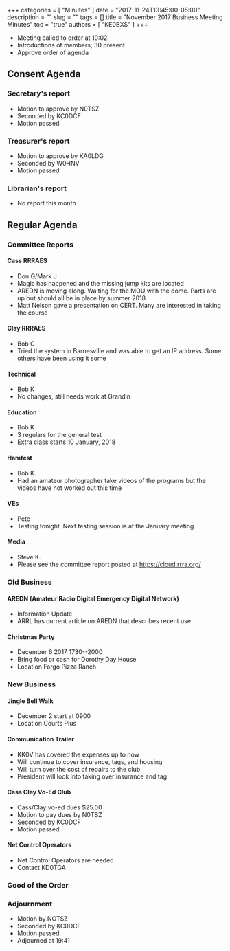 +++
categories = [ "Minutes" ]
date = "2017-11-24T13:45:00-05:00"
description = ""
slug = ""
tags = []
title = "November 2017 Business Meeting Minutes"
toc = "true"
authors = [ "KE0BXS" ]
+++


* Meeting called to order at 19:02 
* Introductions of members; 30 present
* Approve order of agenda
<!--more-->
	
## Consent Agenda 

### Secretary's report
* Motion to approve by N0TSZ
* Seconded by KC0DCF
* Motion passed

### Treasurer's report
* Motion to approve by KA0LDG
* Seconded by W0HNV
* Motion passed

### Librarian's report
* No report this month

## Regular Agenda

### Committee Reports 

#### Cass RRRAES
* Don G/Mark J
* Magic has happened and the missing jump kits are located
* AREDN is moving along. Waiting for the MOU with the dome. Parts are up but should all be in place by summer 2018
* Matt Nelson gave a presentation on CERT. Many are interested in taking the course

#### Clay RRRAES
* Bob G
* Tried the system in Barnesville and was able to get an IP address. Some others have been using it some

#### Technical
* Bob K
* No changes, still needs work at Grandin

#### Education
* Bob K
* 3 regulars for the general test
* Extra class starts 10 January, 2018

#### Hamfest
* Bob K.
* Had an amateur photographer take videos of the programs but the videos have not worked out this time

#### VEs
* Pete
* Testing tonight.  Next testing session is at the January meeting

#### Media
* Steve K.
* Please see the committee report posted at https://cloud.rrra.org/

### Old Business

#### AREDN (Amateur Radio Digital Emergency Digital Network)
* Information Update
* ARRL has current article on AREDN that describes recent use

#### Christmas Party
* December 6 2017 1730--2000
* Bring food or cash for Dorothy Day House
* Location Fargo Pizza Ranch

### New Business

#### Jingle Bell Walk
* December 2 start at 0900
* Location Courts Plus

#### Communication Trailer
* KK0V has covered the expenses up to now
* Will continue to cover insurance, tags, and housing
* Will turn over the cost of repairs to the club
* President will look into taking over insurance and tag

#### Cass Clay Vo-Ed Club
* Cass/Clay vo-ed dues $25.00
* Motion to pay dues by N0TSZ 
* Seconded by KC0DCF
* Motion passed

#### Net Control Operators
* Net Control Operators are needed
* Contact KD0TGA

### Good of the Order

### Adjournment
* Motion by NOTSZ
* Seconded by KC0DCF
* Motion passed
* Adjourned at 19:41
